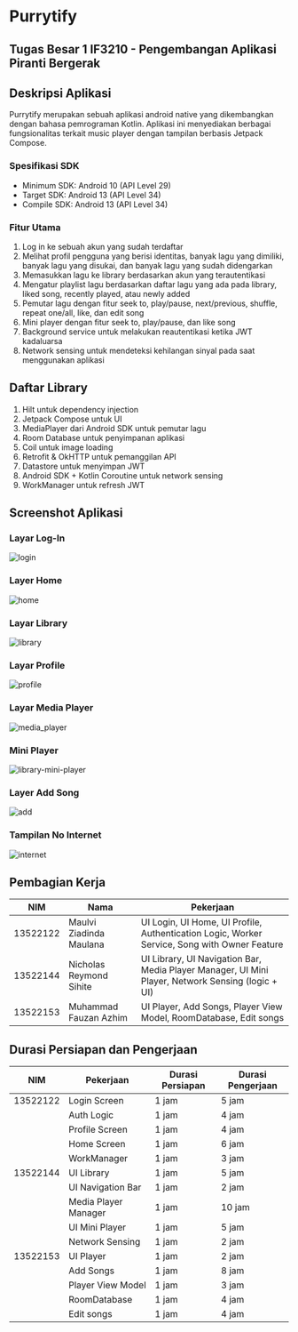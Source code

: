 # Purrytify

## Tugas Besar 1 IF3210 - Pengembangan Aplikasi Piranti Bergerak

## Deskripsi Aplikasi

Purrytify merupakan sebuah aplikasi android native yang dikembangkan dengan bahasa pemrograman Kotlin. Aplikasi ini menyediakan berbagai fungsionalitas terkait music player dengan tampilan berbasis Jetpack Compose.

### Spesifikasi SDK

- Minimum SDK: Android 10 (API Level 29)
- Target SDK: Android 13 (API Level 34)
- Compile SDK: Android 13 (API Level 34)

### Fitur Utama

1. Log in ke sebuah akun yang sudah terdaftar
2. Melihat profil pengguna yang berisi identitas, banyak lagu yang dimiliki, banyak lagu yang disukai, dan banyak lagu yang sudah didengarkan
3. Memasukkan lagu ke library berdasarkan akun yang terautentikasi
4. Mengatur playlist lagu berdasarkan daftar lagu yang ada pada library, liked song, recently played, atau newly added
5. Pemutar lagu dengan fitur seek to, play/pause, next/previous, shuffle, repeat one/all, like, dan edit song
6. Mini player dengan fitur seek to, play/pause, dan like song
7. Background service untuk melakukan reautentikasi ketika JWT kadaluarsa
8. Network sensing untuk mendeteksi kehilangan sinyal pada saat menggunakan aplikasi

## Daftar Library

1. Hilt untuk dependency injection
2. Jetpack Compose untuk UI
3. MediaPlayer dari Android SDK untuk pemutar lagu
4. Room Database untuk penyimpanan aplikasi
5. Coil untuk image loading
6. Retrofit & OkHTTP untuk pemanggilan API
7. Datastore untuk menyimpan JWT
8. Android SDK + Kotlin Coroutine untuk network sensing
9. WorkManager untuk refresh JWT

## Screenshot Aplikasi

### Layar Log-In

![login](images/login.png)

### Layer Home

![home](images/home.png)

### Layar Library

![library](/images/library.png)

### Layar Profile

![profile](/images/profile.png)

### Layar Media Player

![media_player](/images/player.png)

### Mini Player

![library-mini-player](/images/library-mini-player.png)

### Layer Add Song

![add](/images/add.png)

### Tampilan No Internet

![internet](/images/internet.png)

## Pembagian Kerja

| NIM      | Nama                    | Pekerjaan                                                                                         |
|----------|-------------------------|---------------------------------------------------------------------------------------------------|
| 13522122 | Maulvi Ziadinda Maulana | UI Login, UI Home, UI Profile, Authentication Logic, Worker Service, Song with Owner Feature      |
| 13522144 | Nicholas Reymond Sihite | UI Library, UI Navigation Bar, Media Player Manager, UI Mini Player, Network Sensing (logic + UI) |
| 13522153 | Muhammad Fauzan Azhim   | UI Player, Add Songs, Player View Model, RoomDatabase, Edit songs                                 |

## Durasi Persiapan dan Pengerjaan

| NIM      | Pekerjaan            | Durasi Persiapan | Durasi Pengerjaan |
|----------|----------------------|------------------|-------------------|
| 13522122 | Login Screen         | 1 jam            | 5 jam             |
|          | Auth Logic           | 1 jam            | 4 jam             |
|          | Profile Screen       | 1 jam            | 4 jam             |
|          | Home Screen          | 1 jam            | 6 jam             |
|          | WorkManager          | 1 jam            | 3 jam             |
| 13522144 | UI Library           | 1 jam            | 5 jam             |
|          | UI Navigation Bar    | 1 jam            | 2 jam             |
|          | Media Player Manager | 1 jam            | 10 jam            |
|          | UI Mini Player       | 1 jam            | 5 jam             |
|          | Network Sensing      | 1 jam            | 2 jam             |
| 13522153 | UI Player            | 1 jam            | 2 jam             |
|          | Add Songs            | 1 jam            | 8 jam             |
|          | Player View Model    | 1 jam            | 3 jam             |
|          | RoomDatabase         | 1 jam            | 4 jam             |
|          | Edit songs           | 1 jam            | 4 jam             |
